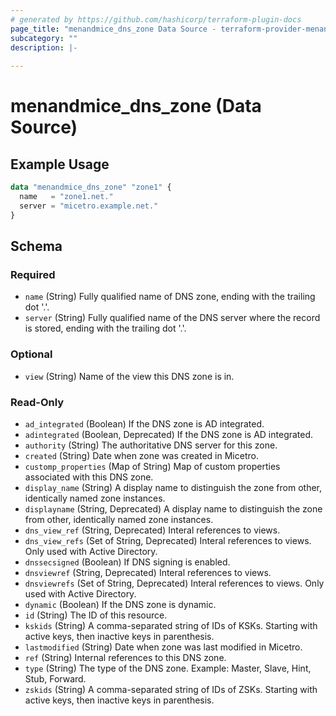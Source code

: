 ```yaml
---
# generated by https://github.com/hashicorp/terraform-plugin-docs
page_title: "menandmice_dns_zone Data Source - terraform-provider-menandmice"
subcategory: ""
description: |-
  
---
```


# menandmice_dns_zone (Data Source)



## Example Usage

```terraform
data "menandmice_dns_zone" "zone1" {
  name   = "zone1.net."
  server = "micetro.example.net."
}
```

<!-- schema generated by tfplugindocs -->
## Schema

### Required

- `name` (String) Fully qualified name of DNS zone, ending with the trailing dot '.'.
- `server` (String) Fully qualified name of the DNS server where the record is stored, ending with the trailing dot '.'.

### Optional

- `view` (String) Name of the view this DNS zone is in.

### Read-Only

- `ad_integrated` (Boolean) If the DNS zone is AD integrated.
- `adintegrated` (Boolean, Deprecated) If the DNS zone is AD integrated.
- `authority` (String) The authoritative DNS server for this zone.
- `created` (String) Date when zone was created in Micetro.
- `customp_properties` (Map of String) Map of custom properties associated with this DNS zone.
- `display_name` (String) A display name to distinguish the zone from other, identically named zone instances.
- `displayname` (String, Deprecated) A display name to distinguish the zone from other, identically named zone instances.
- `dns_view_ref` (String, Deprecated) Interal references to views.
- `dns_view_refs` (Set of String, Deprecated) Interal references to views. Only used with Active Directory.
- `dnssecsigned` (Boolean) If DNS signing is enabled.
- `dnsviewref` (String, Deprecated) Interal references to views.
- `dnsviewrefs` (Set of String, Deprecated) Interal references to views. Only used with Active Directory.
- `dynamic` (Boolean) If the DNS zone is dynamic.
- `id` (String) The ID of this resource.
- `kskids` (String) A comma-separated string of IDs of KSKs. Starting with active keys, then inactive keys in parenthesis.
- `lastmodified` (String) Date when zone was last modified in Micetro.
- `ref` (String) Internal references to this DNS zone.
- `type` (String) The type of the DNS zone. Example: Master, Slave, Hint, Stub, Forward.
- `zskids` (String) A comma-separated string of IDs of ZSKs. Starting with active keys, then inactive keys in parenthesis.


